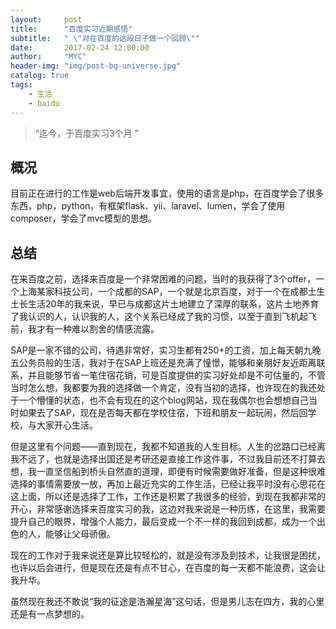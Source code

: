 ```yaml
---
layout:     post
title:      "百度实习近期感悟"
subtitle:   " \"对在百度的这段日子做一个回顾\""
date:       2017-02-24 12:00:00
author:     "MYC"
header-img: "img/post-bg-universe.jpg"
catalog: true
tags:
    - 生活 
    - baidu
---
```


> “迄今，于百度实习3个月 ”


## 概况

目前正在进行的工作是web后端开发事宜，使用的语言是php，在百度学会了很多东西，php，python，有框架flask、yii、laravel、lumen，学会了使用composer，学会了mvc模型的思想。

## 总结

在来百度之前，选择来百度是一个非常困难的问题，当时的我获得了3个offer，一个上海某家科技公司，一个成都的SAP，一个就是北京百度，对于一个在成都土生土长生活20年的我来说，早已与成都这片土地建立了深厚的联系，这片土地养育了我认识的人，认识我的人，这个关系已经成了我的习惯，以至于直到飞机起飞前，我才有一种难以割舍的情感流露。

SAP是一家不错的公司，待遇非常好，实习生都有250+的工资，加上每天朝九晚五公务员般的生活，我对于在SAP上班还是充满了憧憬，能够和亲朋好友近距离联系，并且能够节省一笔住宿花销，可是百度提供的实习好处却是不可估量的，不管当时怎么想，我都要为我的选择做一个肯定，没有当初的选择，也许现在的我还处于一个懵懂的状态，也不会有现在的这个blog网站，现在我偶尔也会想想自己当时如果去了SAP，现在是否每天都在学校住宿，下班和朋友一起玩闹，然后回学校，与大家开心生活。

但是这里有个问题——直到现在，我都不知道我的人生目标。人生的岔路口已经离我不远了，也就是选择出国还是考研还是直接工作这件事，不过我目前还不打算去想，我一直坚信船到桥头自然直的道理，即便有时候需要做好准备，但是这种很难选择的事情需要放一放，再加上最近充实的工作生活，已经让我平时没有心思花在这上面，所以还是选择了工作，工作还是积累了我很多的经验，到现在我都非常的开心，非常感谢选择来百度实习的我，这边对我来说是一种历练，在这里，我需要提升自己的眼界，增强个人能力，最后变成一个不一样的我回到成都，成为一个出色的人，能够让父母骄傲。

现在的工作对于我来说还是算比较轻松的，就是没有涉及到技术，让我很是困扰，也许以后会进行，但是现在还是有点不甘心，在百度的每一天都不能浪费，这会让我升华。

虽然现在我还不敢说“我的征途是浩瀚星海”这句话，但是男儿志在四方，我的心里还是有一点梦想的。
